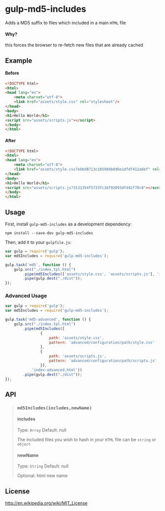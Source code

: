 # gulp-md5-includes

Adds a MD5 suffix to files which included in a main `HTML` file

#### Why?
this forces the browser to re-fetch new files that are already cached 

## Example 

#### Before

```html
<!DOCTYPE html>
<html>
<head lang="en">
    <meta charset="utf-8">
    <link href="assets/style.css" rel="stylesheet"/>
</head>
<body>
<h1>Hello World</h1>
<script src="assets/scripts.js"></script>
</body>
</html>
```

#### After

```html
<!DOCTYPE html>
<html>
<head lang="en">
    <meta charset="utf-8">
    <link href="assets/style.css?eb6d8713c185988b8d6e1dfdf412a6bf" rel="stylesheet"/>
</head>
<body>
<h1>Hello World</h1>
<script src="assets/scripts.js?3131354f5733fc16f92093dfd42f78c8"></script>
</body>
</html>
```

## Usage

First, install `gulp-md5-includes` as a development dependency:

```shell
npm install --save-dev gulp-md5-includes
```

Then, add it to your `gulpfile.js`:

```javascript
var gulp = require('gulp');
var md5Includes = require('gulp-md5-includes');

gulp.task('md5', function () {
    gulp.src("./index.tpl.html")
        .pipe(md5Includes(['assets/style.css', 'assets/scripts.js'], 'index.html'))
        .pipe(gulp.dest("./dist"));
});
```

### Advanced Usage

```javascript
var gulp = require('gulp');
var md5Includes = require('gulp-md5-includes');

gulp.task('md5-advanced', function () {
    gulp.src("./index.tpl.html")
        .pipe(md5Includes([
                {
                    path: 'assets/style.css',
                    pattern: 'advanced/configuration/path/style.css'
                },
                {
                    path: 'assets/scripts.js',
                    pattern: 'advanced/configuration/path/scripts.js'
                }],
            'index-advanced.html'))
        .pipe(gulp.dest("./dist"));
});

```

## API

> ### `md5Includes(includes,newName)`
> 
> #### includes
> Type: `Array`
> Default: null
> 
> The included files you wish to hash in your `HTML` file
> can be `string` or `object`
> 
> #### newName
> Type: `String`
> Default: null
> 
> Optional: html new name

## License

http://en.wikipedia.org/wiki/MIT_License


